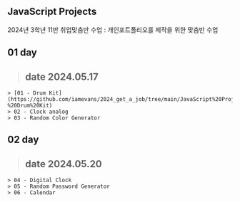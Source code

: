 ## JavaScript Projects
2024년 3학년 11반 취업맞춤반 수업 : 개인포트폴리오를 제작을 위한 맞춤반 수업
## 01 day
  > ## date 2024.05.17
    > [01 - Drum Kit](https://github.com/iamevans/2024_get_a_job/tree/main/JavaScript%20Projects/%2301Day%200517/01%20-%20Drum%20Kit)
    > 02 - Clock analog
    > 03 - Random Color Generator

## 02 day
  > ## date 2024.05.20
    > 04 - Digital Clock
    > 05 - Random Password Generator
    > 06 - Calendar


